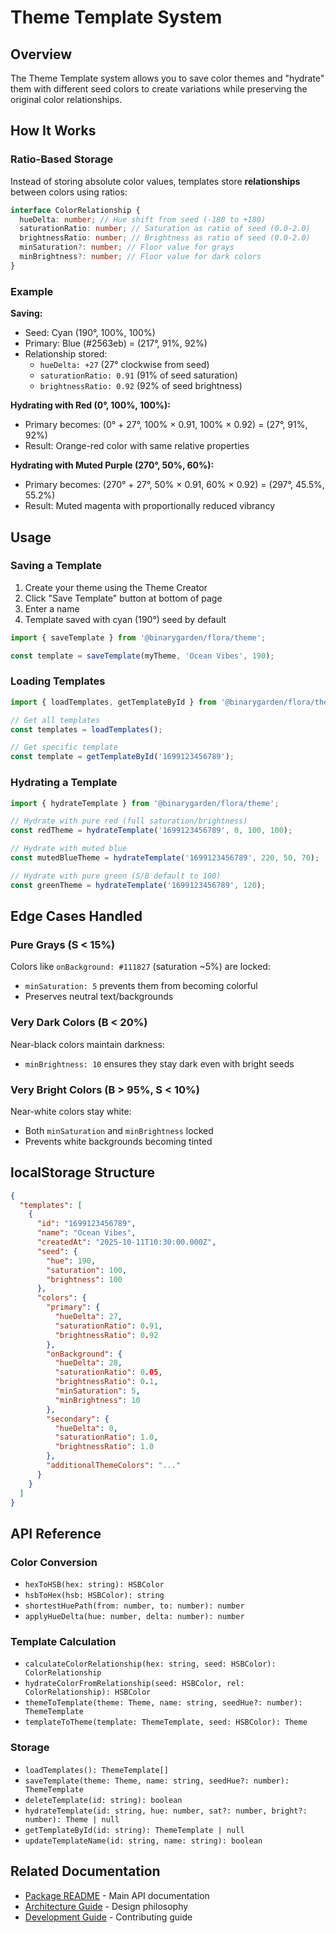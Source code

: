 # Theme Template System

## Overview

The Theme Template system allows you to save color themes and "hydrate" them with different seed colors to create variations while preserving the original color relationships.

## How It Works

### Ratio-Based Storage

Instead of storing absolute color values, templates store **relationships** between colors using ratios:

```typescript
interface ColorRelationship {
  hueDelta: number; // Hue shift from seed (-180 to +180)
  saturationRatio: number; // Saturation as ratio of seed (0.0-2.0)
  brightnessRatio: number; // Brightness as ratio of seed (0.0-2.0)
  minSaturation?: number; // Floor value for grays
  minBrightness?: number; // Floor value for dark colors
}
```

### Example

**Saving:**

- Seed: Cyan (190°, 100%, 100%)
- Primary: Blue (#2563eb) = (217°, 91%, 92%)
- Relationship stored:
  - `hueDelta: +27` (27° clockwise from seed)
  - `saturationRatio: 0.91` (91% of seed saturation)
  - `brightnessRatio: 0.92` (92% of seed brightness)

**Hydrating with Red (0°, 100%, 100%):**

- Primary becomes: (0° + 27°, 100% × 0.91, 100% × 0.92) = (27°, 91%, 92%)
- Result: Orange-red color with same relative properties

**Hydrating with Muted Purple (270°, 50%, 60%):**

- Primary becomes: (270° + 27°, 50% × 0.91, 60% × 0.92) = (297°, 45.5%, 55.2%)
- Result: Muted magenta with proportionally reduced vibrancy

## Usage

### Saving a Template

1. Create your theme using the Theme Creator
2. Click "Save Template" button at bottom of page
3. Enter a name
4. Template saved with cyan (190°) seed by default

```typescript
import { saveTemplate } from '@binarygarden/flora/theme';

const template = saveTemplate(myTheme, 'Ocean Vibes', 190);
```

### Loading Templates

```typescript
import { loadTemplates, getTemplateById } from '@binarygarden/flora/theme';

// Get all templates
const templates = loadTemplates();

// Get specific template
const template = getTemplateById('1699123456789');
```

### Hydrating a Template

```typescript
import { hydrateTemplate } from '@binarygarden/flora/theme';

// Hydrate with pure red (full saturation/brightness)
const redTheme = hydrateTemplate('1699123456789', 0, 100, 100);

// Hydrate with muted blue
const mutedBlueTheme = hydrateTemplate('1699123456789', 220, 50, 70);

// Hydrate with pure green (S/B default to 100)
const greenTheme = hydrateTemplate('1699123456789', 120);
```

## Edge Cases Handled

### Pure Grays (S < 15%)

Colors like `onBackground: #111827` (saturation ~5%) are locked:

- `minSaturation: 5` prevents them from becoming colorful
- Preserves neutral text/backgrounds

### Very Dark Colors (B < 20%)

Near-black colors maintain darkness:

- `minBrightness: 10` ensures they stay dark even with bright seeds

### Very Bright Colors (B > 95%, S < 10%)

Near-white colors stay white:

- Both `minSaturation` and `minBrightness` locked
- Prevents white backgrounds becoming tinted

## localStorage Structure

```json
{
  "templates": [
    {
      "id": "1699123456789",
      "name": "Ocean Vibes",
      "createdAt": "2025-10-11T10:30:00.000Z",
      "seed": {
        "hue": 190,
        "saturation": 100,
        "brightness": 100
      },
      "colors": {
        "primary": {
          "hueDelta": 27,
          "saturationRatio": 0.91,
          "brightnessRatio": 0.92
        },
        "onBackground": {
          "hueDelta": 28,
          "saturationRatio": 0.05,
          "brightnessRatio": 0.1,
          "minSaturation": 5,
          "minBrightness": 10
        },
        "secondary": {
          "hueDelta": 0,
          "saturationRatio": 1.0,
          "brightnessRatio": 1.0
        },
        "additionalThemeColors": "..."
      }
    }
  ]
}
```

## API Reference

### Color Conversion

- `hexToHSB(hex: string): HSBColor`
- `hsbToHex(hsb: HSBColor): string`
- `shortestHuePath(from: number, to: number): number`
- `applyHueDelta(hue: number, delta: number): number`

### Template Calculation

- `calculateColorRelationship(hex: string, seed: HSBColor): ColorRelationship`
- `hydrateColorFromRelationship(seed: HSBColor, rel: ColorRelationship): HSBColor`
- `themeToTemplate(theme: Theme, name: string, seedHue?: number): ThemeTemplate`
- `templateToTheme(template: ThemeTemplate, seed: HSBColor): Theme`

### Storage

- `loadTemplates(): ThemeTemplate[]`
- `saveTemplate(theme: Theme, name: string, seedHue?: number): ThemeTemplate`
- `deleteTemplate(id: string): boolean`
- `hydrateTemplate(id: string, hue: number, sat?: number, bright?: number): Theme | null`
- `getTemplateById(id: string): ThemeTemplate | null`
- `updateTemplateName(id: string, name: string): boolean`

## Related Documentation

- [Package README](../packages/flora/README.md) - Main API documentation
- [Architecture Guide](./ARCHITECTURE.md) - Design philosophy
- [Development Guide](./DEVELOPMENT.md) - Contributing guide
